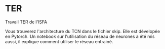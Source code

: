 # TER
Travail TER de l'ISFA


Vous trouverez l'architecture du TCN dans le fichier skip. Elle est dévelopée en Pytorch. Un notebook sur l'utilisation du réseau de neurones a été mis aussi, il explique comment utiliser le réseau entrainé. 
